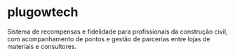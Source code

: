 # plugowtech
 Sistema de recompensas e fidelidade para profissionais da construção civil, com acompanhamento de pontos e gestão de parcerias entre lojas de materiais e consultores.
